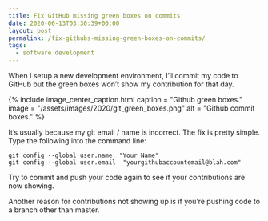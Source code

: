 ```yaml
---
title: Fix GitHub missing green boxes on commits
date: 2020-06-13T03:30:39+00:00
layout: post
permalink: /fix-githubs-missing-green-boxes-on-commits/
tags:
  - software development
---
```


When I setup a new development environment, I’ll commit my code to GitHub but the green boxes won’t show my contribution for that day.

{% include image_center_caption.html 
    caption = "Github green boxes."
    image = "/assets/images/2020/git_green_boxes.png"
    alt = "Github commit boxes."
%}

It’s usually because my git email / name is incorrect. The fix is pretty simple. Type the following into the command line:

```
git config --global user.name  "Your Name"
git config --global user.email  "yourgithubaccountemail@blah.com"
```


Try to commit and push your code again to see if your contributions are now showing.

Another reason for contributions not showing up is if you’re pushing code to a branch other than master.
